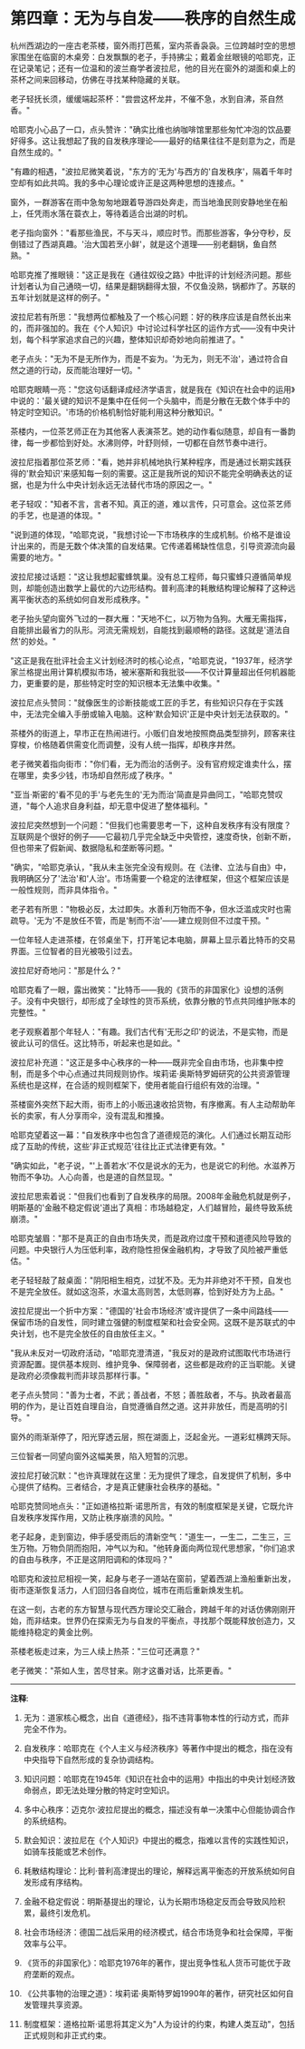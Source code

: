 # 第四章：无为与自发——秩序的自然生成

杭州西湖边的一座古老茶楼，窗外雨打芭蕉，室内茶香袅袅。三位跨越时空的思想家围坐在临窗的木桌旁：白发飘飘的老子，手持拂尘；戴着金丝眼镜的哈耶克，正在记录笔记；还有一位温和的波兰裔学者波拉尼，他的目光在窗外的湖面和桌上的茶杯之间来回移动，仿佛在寻找某种隐藏的关联。

老子轻抚长须，缓缓端起茶杯："尝尝这杯龙井，不催不急，水到自沸，茶自然香。"

哈耶克小心品了一口，点头赞许："确实比维也纳咖啡馆里那些匆忙冲泡的饮品要好得多。这让我想起了我的自发秩序理论——最好的结果往往不是刻意为之，而是自然生成的。"

"有趣的相遇，"波拉尼微笑着说，"东方的'无为'与西方的'自发秩序'，隔着千年时空却有如此共鸣。我的多中心理论或许正是这两种思想的连接点。"

窗外，一群游客在雨中急匆匆地跟着导游四处奔走，而当地渔民则安静地坐在船上，任凭雨水落在蓑衣上，等待着适合出湖的时机。

老子指向窗外："看那些渔民，不与天斗，顺应时节。而那些游客，争分夺秒，反倒错过了西湖真趣。'治大国若烹小鲜'，就是这个道理——别老翻锅，鱼自然熟。"

哈耶克推了推眼镜："这正是我在《通往奴役之路》中批评的计划经济问题。那些计划者认为自己通晓一切，结果是翻锅翻得太狠，不仅鱼没熟，锅都炸了。苏联的五年计划就是这样的例子。"

波拉尼若有所思："我想两位都触及了一个核心问题：好的秩序应该是自然长出来的，而非强加的。我在《个人知识》中讨论过科学社区的运作方式——没有中央计划，每个科学家追求自己的兴趣，整体知识却奇妙地向前推进了。"

老子点头："无为不是无所作为，而是不妄为。'为无为，则无不治'，通过符合自然之道的行动，反而能治理好一切。"

哈耶克眼睛一亮："您这句话翻译成经济学语言，就是我在《知识在社会中的运用》中说的：'最关键的知识不是集中在任何一个头脑中，而是分散在无数个体手中的特定时空知识。'市场的价格机制恰好能利用这种分散知识。"

茶楼内，一位茶艺师正在为其他客人表演茶艺。她的动作看似随意，却自有一番韵律，每一步都恰到好处。水沸则停，叶舒则倾，一切都在自然节奏中进行。

波拉尼指着那位茶艺师："看，她并非机械地执行某种程序，而是通过长期实践获得的'默会知识'来感知每一刻的需要。这正是我所说的知识不能完全明确表达的证据，也是为什么中央计划永远无法替代市场的原因之一。"

老子轻叹："知者不言，言者不知。真正的道，难以言传，只可意会。这位茶艺师的手艺，也是道的体现。"

"说到道的体现，"哈耶克说，"我想讨论一下市场秩序的生成机制。价格不是谁设计出来的，而是无数个体决策的自发结果。它传递着稀缺性信息，引导资源流向最需要的地方。"

波拉尼接过话题："这让我想起蜜蜂筑巢。没有总工程师，每只蜜蜂只遵循简单规则，却能创造出数学上最优的六边形结构。普利高津的耗散结构理论解释了这种远离平衡状态的系统如何自发形成秩序。"

老子抬头望向窗外飞过的一群大雁："天地不仁，以万物为刍狗。大雁无需指挥，自能排出最省力的队形。河流无需规划，自能找到最顺畅的路径。这就是'道法自然'的妙处。"

"这正是我在批评社会主义计划经济时的核心论点，"哈耶克说，"1937年，经济学家兰格提出用计算机模拟市场，被米塞斯和我批驳——不仅计算量超出任何机器能力，更重要的是，那些特定时空的知识根本无法集中收集。"

波拉尼点头赞同："就像医生的诊断技能或工匠的手艺，有些知识只存在于实践中，无法完全编入手册或输入电脑。这种'默会知识'正是中央计划无法获取的。"

茶楼外的街道上，早市正在热闹进行。小贩们自发地按照商品类型排列，顾客来往穿梭，价格随着供需变化而调整，没有人统一指挥，却秩序井然。

老子微笑着指向街市："你们看，无为而治的活例子。没有官府规定谁卖什么，摆在哪里，卖多少钱，市场却自然形成了秩序。"

"亚当·斯密的'看不见的手'与老先生的'无为而治'简直是异曲同工，"哈耶克赞叹道，"每个人追求自身利益，却无意中促进了整体福利。"

波拉尼突然想到一个问题："但我们也需要思考一下，这种自发秩序有没有限度？互联网是个很好的例子——它最初几乎完全缺乏中央管控，速度奇快，创新不断，但也带来了假新闻、数据隐私和垄断等问题。"

"确实，"哈耶克承认，"我从未主张完全没有规则。在《法律、立法与自由》中，我明确区分了'法治'和'人治'。市场需要一个稳定的法律框架，但这个框架应该是一般性规则，而非具体指令。"

老子若有所思："物极必反，太过即失。水善利万物而不争，但水泛滥成灾时也需疏导。'无为'不是放任不管，而是'制而不治'——建立规则但不过度干预。"

一位年轻人走进茶楼，在邻桌坐下，打开笔记本电脑，屏幕上显示着比特币的交易界面。三位智者的目光被吸引过去。

波拉尼好奇地问："那是什么？"

哈耶克看了一眼，露出微笑："比特币——我的《货币的非国家化》设想的活例子。没有中央银行，却形成了全球性的货币系统，依靠分散的节点共同维护账本的完整性。"

老子观察着那个年轻人："有趣。我们古代有'无形之印'的说法，不是实物，而是彼此认可的信任。这比特币，听起来也是如此。"

波拉尼补充道："这正是多中心秩序的一种——既非完全自由市场，也非集中控制，而是多个中心点通过共同规则协作。埃莉诺·奥斯特罗姆研究的公共资源管理系统也是这样，在合适的规则框架下，使用者能自行组织有效的治理。"

茶楼窗外突然下起大雨，街市上的小贩迅速收拾货物，有序撤离。有人主动帮助年长的卖家，有人分享雨伞，没有混乱和推搡。

哈耶克望着这一幕："自发秩序中也包含了道德规范的演化。人们通过长期互动形成了互助的传统，这些'非正式规范'往往比正式法律更有效。"

"确实如此，"老子说，"'上善若水'不仅是说水的无为，也是说它的利他。水滋养万物而不争功。人心向善，也是道的自然显现。"

波拉尼思索着说："但我们也看到了自发秩序的局限。2008年金融危机就是例子，明斯基的'金融不稳定假说'道出了真相：市场越稳定，人们越冒险，最终导致系统崩溃。"

哈耶克皱眉："那不是真正的自由市场失灵，而是政府过度干预和道德风险导致的问题。中央银行人为压低利率，政府隐性担保金融机构，才导致了风险被严重低估。"

老子轻轻敲了敲桌面："阴阳相生相克，过犹不及。无为并非绝对不干预，自发也不是完全放任。就如这泡茶，水温太高则苦，太低则寡，恰到好处方为上品。"

波拉尼提出一个折中方案："德国的'社会市场经济'或许提供了一条中间路线——保留市场的自发性，同时建立强健的制度框架和社会安全网。这既不是苏联式的中央计划，也不是完全放任的自由放任主义。"

"我从未反对一切政府活动，"哈耶克澄清道，"我反对的是政府试图取代市场进行资源配置。提供基本规则、维护竞争、保障弱者，这些都是政府的正当职能。关键是政府必须像裁判而非球员那样行事。"

老子点头赞同："善为士者，不武；善战者，不怒；善胜敌者，不与。执政者最高明的作为，是让百姓自理自治，自觉遵循自然之道。这并非放任，而是高明的引导。"

窗外的雨渐渐停了，阳光穿透云层，照在湖面上，泛起金光。一道彩虹横跨天际。

三位智者一同望向窗外这幅美景，陷入短暂的沉思。

波拉尼打破沉默："也许真理就在这里：无为提供了理念，自发提供了机制，多中心提供了结构。三者结合，才是真正健康社会秩序的基础。"

哈耶克赞同地点头："正如道格拉斯·诺思所言，有效的制度框架是关键，它既允许自发秩序发挥作用，又防止秩序崩溃的风险。"

老子起身，走到窗边，伸手感受雨后的清新空气："道生一，一生二，二生三，三生万物。万物负阴而抱阳，冲气以为和。"他转身面向两位现代思想家，"你们追求的自由与秩序，不正是这阴阳调和的体现吗？"

哈耶克和波拉尼相视一笑，起身与老子一道站在窗前，望着西湖上渔船重新出发，街市逐渐恢复活力，人们回归各自岗位，城市在雨后重新焕发生机。

在这一刻，古老的东方智慧与现代西方理论交汇融合，跨越千年的对话仿佛刚刚开始，而非结束。世界仍在探索无为与自发的平衡点，寻找那个既能释放创造力，又能维持稳定的黄金比例。

茶楼老板走过来，为三人续上热茶："三位可还满意？"

老子微笑："茶如人生，苦尽甘来。刚才这番对话，比茶更香。"

---

**注释**:

1. 无为：道家核心概念，出自《道德经》，指不违背事物本性的行动方式，而非完全不作为。

2. 自发秩序：哈耶克在《个人主义与经济秩序》等著作中提出的概念，指在没有中央指导下自然形成的复杂协调结构。

3. 知识问题：哈耶克在1945年《知识在社会中的运用》中指出的中央计划经济致命弱点，即无法处理分散的特定时空知识。

4. 多中心秩序：迈克尔·波拉尼提出的概念，描述没有单一决策中心但能协调合作的系统结构。

5. 默会知识：波拉尼在《个人知识》中提出的概念，指难以言传的实践性知识，如骑车技能或艺术创作。

6. 耗散结构理论：比利·普利高津提出的理论，解释远离平衡态的开放系统如何自发形成有序结构。

7. 金融不稳定假说：明斯基提出的理论，认为长期市场稳定反而会导致风险积累，最终引发危机。

8. 社会市场经济：德国二战后采用的经济模式，结合市场竞争和社会保障，平衡效率与公平。

9. 《货币的非国家化》：哈耶克1976年的著作，提出竞争性私人货币可能优于政府垄断的观点。

10. 《公共事物的治理之道》：埃莉诺·奥斯特罗姆1990年的著作，研究社区如何自发管理共享资源。

11. 制度框架：道格拉斯·诺思将其定义为"人为设计的约束，构建人类互动"，包括正式规则和非正式约束。
